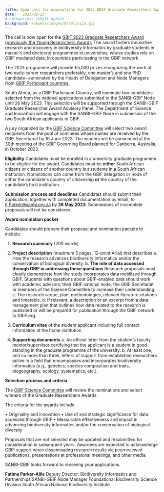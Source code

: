 ```yaml
---
title: Open call for nominations for 2023 GBIF Graduate Researchers Award
date:   2023-02-23
# categories: jekyll update
background: /assets/images/Strelitzia.jpg
---
```


The call is now open for the [GBIF 2023 Graduate Researchers Award (previously the Young Researchers
Award).](https://www.gbif.org/news/6gyLOum00YsYc4OtVGK33Y/call-for-nominations-to-the-2023-gbif-graduate-researchers-award)
The award fosters innovative research and discovery in biodiversity informatics by graduate
students in master’s and doctorate programmes at universities, whose studies rely on GBIF mediated data,
in countries participating in the GBIF network.

The 2023 programme will provide €5,000 prizes recognizing the work of two early-career researchers
preferably, one master’s and one PhD candidate—nominated by the Heads of Delegation and Node
Managers from [GBIF Participant countries.](https://www.gbif.org/the-gbif-network)

South Africa, as a GBIF Participant Country, will nominate two candidates selected from the national
applications submitted to the SANBI-GBIF Node until 26 May 2023. This selection will be supported through
the SANBI-GBIF Graduate Researcher Award Advisory Panel. The Department of Science and Innovation will
engage with the SANBI-GBIF Node in submission of the two South African applicants to GBIF.

A jury organized by the [GBIF Science Committee](https://www.gbif.org/contact-us/directory?group=scienceCommittee)
will select two award recipients from the pool of nominees
whose names are received by the GBIF Secretariat by 19 June 2023. The winners will be announced at the
30th meeting of the GBIF Governing Board planned for Canberra, Australia, in October 2023.

**Eligibility**
Candidates must be enrolled in a university graduate programme to be eligible for the award. Candidates
must be **either** South African citizens or citizens of another country but students in a South African
institution. Nominations can come from the GBIF delegation or node of either the candidate's country of
citizenship **or** the country of the candidate’s host institution.

**Submission process and deadlines**
Candidates should submit their application, together with completed documentation by email, to
<F.Parker@sanbi.org.za> by **26 May 2023.** Submissions of incomplete proposals will not be considered.

**Award nomination packet**

Candidates should prepare their proposal and nomination packets to include:
1. **Research summary** (200 words)
2. **Project description** (maximum 5 pages, 12-point Arial) that describes
a. How the research advances biodiversity informatics and/or the conservation of biological
diversity.
b. **The role of data accessed through GBIF in addressing these questions** Research proposals must clearly 
demonstrate how the study incorporates data mobilized through GBIF. Students with
questions about GBIF-enabled data should work with academic advisors, their GBIF national node,
the GBIF Secretariat or members of the Science Committee to increase their understanding.
c. The research scope, plan, methodologies, relevant literature citations and timetable.
d. If relevant, a description or an excerpt from a data management plan that outlines how data
related to the research is published or will be prepared for publication through the GBIF network to
GBIF.org.

3. **Curriculum vitae** of the student applicant including full contact information at the home institution.

4. **Supporting documents**
a. An official letter from the student’s faculty mentor/supervisor certifying that the applicant is a
student in good standing in the graduate programme of the university.
b. At least one, and no more than three, letters of support from established researchers active in a
field that encompasses and incorporates biodiversity informatics (e.g., genetics, species
composition and traits, biogeography, ecology, systematics, etc.).

**Selection process and criteria**

The [GBIF Science Committee](https://www.gbif.org/contact-us/directory?group=scienceCommittee)
will review the nominations and select winners of the Graduate Researchers Awards.

The criteria for the awards include:

• Originality and innovation
• Use of and strategic significance for data accessed through GBIF
• Measurable effectiveness and impact in advancing biodiversity informatics and/or the conservation
of biological diversity

Proposals that are not selected may be updated and resubmitted for consideration in subsequent years.
Awardees are expected to acknowledge GBIF support when disseminating research results via peerreviewed publications, presentations at professional meetings, and other media.

SANBI-GBIF looks forward to receiving your applications. 

**Fatima Parker-Allie**
Deputy Director: Biodiversity Informatics and Partnerships
SANBI-GBIF Node Manager
Foundational Biodiversity Science Division
South African National Biodiversity Institute
